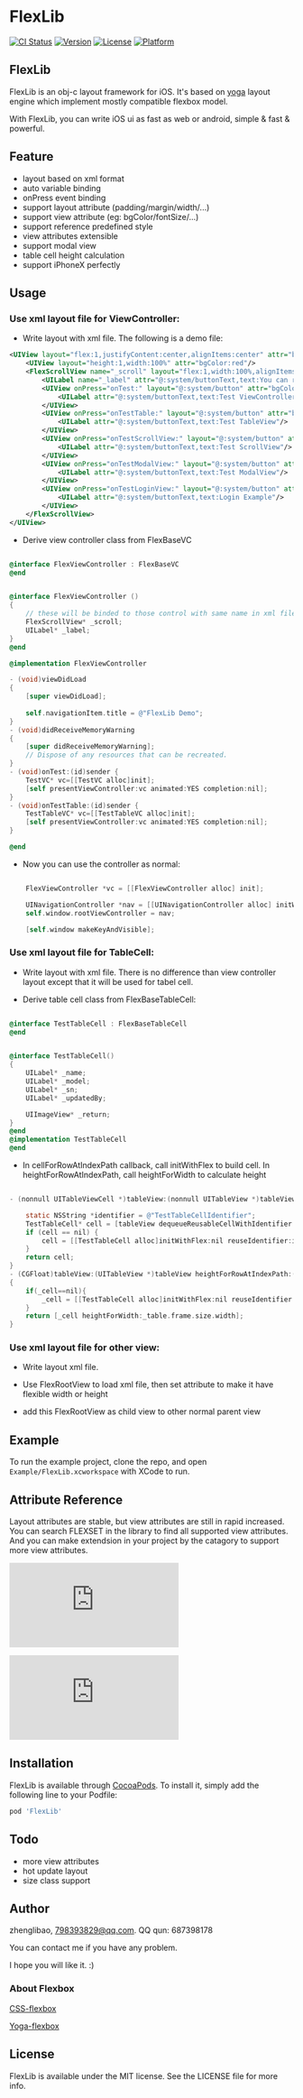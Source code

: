 # FlexLib

[![CI Status](http://img.shields.io/travis/zhenglibao/FlexLib.svg?style=flat)](https://travis-ci.org/zhenglibao/FlexLib)
[![Version](https://img.shields.io/cocoapods/v/FlexLib.svg?style=flat)](http://cocoapods.org/pods/FlexLib)
[![License](https://img.shields.io/cocoapods/l/FlexLib.svg?style=flat)](http://cocoapods.org/pods/FlexLib)
[![Platform](https://img.shields.io/cocoapods/p/FlexLib.svg?style=flat)](http://cocoapods.org/pods/FlexLib)

## FlexLib

FlexLib is an obj-c layout framework for iOS. It's based on [yoga](https://facebook.github.io/yoga/) layout engine which implement  mostly compatible flexbox model.

With FlexLib, you can write iOS ui as fast as web or android, simple & fast & powerful.


## Feature
* layout based on xml format
* auto variable binding
* onPress event binding
* support layout attribute (padding/margin/width/...)
* support view attribute (eg: bgColor/fontSize/...)
* support reference predefined style
* view attributes extensible
* support modal view
* table cell height calculation
* support iPhoneX perfectly

## Usage

### Use xml layout file for ViewController:

* Write layout with xml file. The following is a demo file:

```xml
<UIView layout="flex:1,justifyContent:center,alignItems:center" attr="bgColor:lightGray">
    <UIView layout="height:1,width:100%" attr="bgColor:red"/>
    <FlexScrollView name="_scroll" layout="flex:1,width:100%,alignItems:center" attr="vertScroll:true">
        <UILabel name="_label" attr="@:system/buttonText,text:You can run on iPhoneX,color:blue"/>
        <UIView onPress="onTest:" layout="@:system/button" attr="bgColor:#e5e5e5">
            <UILabel attr="@:system/buttonText,text:Test ViewController"/>
        </UIView>
        <UIView onPress="onTestTable:" layout="@:system/button" attr="bgColor:#e5e5e5">
            <UILabel attr="@:system/buttonText,text:Test TableView"/>
        </UIView>
        <UIView onPress="onTestScrollView:" layout="@:system/button" attr="bgColor:#e5e5e5">
            <UILabel attr="@:system/buttonText,text:Test ScrollView"/>
        </UIView>
        <UIView onPress="onTestModalView:" layout="@:system/button" attr="bgColor:#e5e5e5">
            <UILabel attr="@:system/buttonText,text:Test ModalView"/>
        </UIView>
        <UIView onPress="onTestLoginView:" layout="@:system/button" attr="bgColor:#e5e5e5">
            <UILabel attr="@:system/buttonText,text:Login Example"/>
        </UIView>
    </FlexScrollView>
</UIView>
```

* Derive view controller class from FlexBaseVC

```objective-c

@interface FlexViewController : FlexBaseVC
@end

```

```objective-c

@interface FlexViewController ()
{
    // these will be binded to those control with same name in xml file
    FlexScrollView* _scroll;
    UILabel* _label;
}
@end

@implementation FlexViewController

- (void)viewDidLoad
{
    [super viewDidLoad];
    
    self.navigationItem.title = @"FlexLib Demo";
}
- (void)didReceiveMemoryWarning
{
    [super didReceiveMemoryWarning];
    // Dispose of any resources that can be recreated.
}
- (void)onTest:(id)sender {
    TestVC* vc=[[TestVC alloc]init];
    [self presentViewController:vc animated:YES completion:nil];
}
- (void)onTestTable:(id)sender {
    TestTableVC* vc=[[TestTableVC alloc]init];
    [self presentViewController:vc animated:YES completion:nil];
}

@end

```
* Now you can use the controller as normal:
```objective-c

    FlexViewController *vc = [[FlexViewController alloc] init];

    UINavigationController *nav = [[UINavigationController alloc] initWithRootViewController:vc];
    self.window.rootViewController = nav;

    [self.window makeKeyAndVisible];

```

### Use xml layout file for TableCell:

* Write layout with xml file. There is no difference than view controller layout except that it will be used for tabel cell.

* Derive table cell class from FlexBaseTableCell:

```objective-c

@interface TestTableCell : FlexBaseTableCell
@end

```

```objective-c

@interface TestTableCell()
{
    UILabel* _name;
    UILabel* _model;
    UILabel* _sn;
    UILabel* _updatedBy;

    UIImageView* _return;
}
@end
@implementation TestTableCell
@end

```

* In cellForRowAtIndexPath callback, call initWithFlex to build cell. In heightForRowAtIndexPath, call heightForWidth to calculate height

```objective-c

- (nonnull UITableViewCell *)tableView:(nonnull UITableView *)tableView cellForRowAtIndexPath:(nonnull NSIndexPath *)indexPath {

    static NSString *identifier = @"TestTableCellIdentifier";
    TestTableCell* cell = [tableView dequeueReusableCellWithIdentifier:identifier];
    if (cell == nil) {
        cell = [[TestTableCell alloc]initWithFlex:nil reuseIdentifier:identifier];
    }
    return cell;
}
- (CGFloat)tableView:(UITableView *)tableView heightForRowAtIndexPath:(NSIndexPath *)indexPath
{
    if(_cell==nil){
        _cell = [[TestTableCell alloc]initWithFlex:nil reuseIdentifier:nil];
    }
    return [_cell heightForWidth:_table.frame.size.width];
}

```

### Use xml layout file for other view:

* Write layout xml file.

* Use FlexRootView to load xml file, then set attribute to make it have flexible width or height

* add this FlexRootView as child view to other normal parent view

## Example

To run the example project, clone the repo, and open `Example/FlexLib.xcworkspace` with XCode to run.

## Attribute Reference

Layout attributes are stable, but view attributes are still in rapid increased. You can search FLEXSET in the library to find all supported view attributes. And you can make extendsion in your project by the catagory to support more view attributes.

 ![layout attributes](https://raw.githubusercontent.com/zhenglibao/FlexLib/master/Doc/layout.pdf)
 
 ![view attributes](https://raw.githubusercontent.com/zhenglibao/FlexLib/master/Doc/view.pdf)
 

 

## Installation

FlexLib is available through [CocoaPods](http://cocoapods.org). To install
it, simply add the following line to your Podfile:

```ruby
pod 'FlexLib'
```

## Todo
* more view attributes
* hot update layout
* size class support

## Author

zhenglibao, 798393829@qq.com. QQ qun: 687398178

You can contact me if you have any problem.

I hope you will like it. :)

### About Flexbox
[CSS-flexbox](https://css-tricks.com/snippets/css/a-guide-to-flexbox/)

[Yoga-flexbox](https://facebook.github.io/yoga/docs/flex-direction/)

## License

FlexLib is available under the MIT license. See the LICENSE file for more info.
